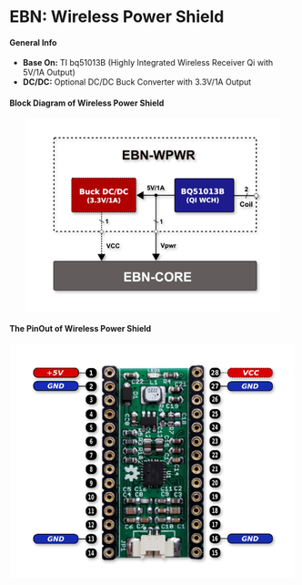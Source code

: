 # EBN: Wireless Power Shield

#### General Info

* **Base On:** TI bq51013B (Highly Integrated Wireless Receiver Qi with 5V/1A Output)
* **DC/DC:** Optional DC/DC Buck Converter with 3.3V/1A Output

#### Block Diagram of Wireless Power Shield

<p align="center">
  <img src="images/EBN_WPWR_V01_BD.png" alt="EBN-WPWR Block Diagram"/>
</p>

#### The PinOut of Wireless Power Shield

<p align="center">
  <img src="images/EBN_WPWR_V01_PinOut.png" alt="EBN-STORAGE PinOut" width="500"/>
</p>

